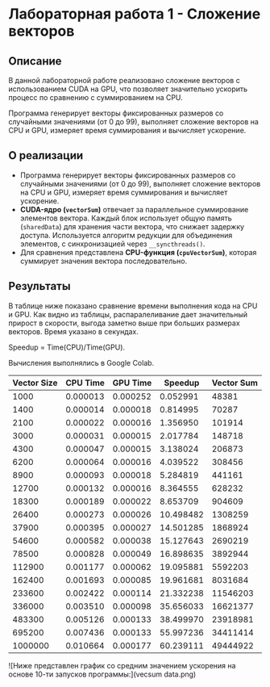 # Лабораторная работа 1 - Сложение векторов

## Описание
В данной лабораторной работе реализовано сложение векторов с использованием CUDA на GPU, что позволяет значительно ускорить процесс по сравнению с суммированием на CPU.

Программа генерирует векторы фиксированных размеров со случайными значениями (от 0 до 99), выполняет сложение векторов на CPU и GPU, измеряет время суммирования и вычисляет ускорение.

## О реализации
- Программа генерирует векторы фиксированных размеров со случайными значениями (от 0 до 99), выполняет сложение векторов на CPU и GPU, измеряет время суммирования и вычисляет ускорение.
- **CUDA-ядро (`vectorSum`)** отвечает за параллельное суммирование элементов вектора. Каждый блок использует общую память (`sharedData`) для хранения части вектора, что снижает задержку доступа. Используется алгоритм редукции для объединения элементов, с синхронизацией через `__syncthreads()`.
- Для сравнения представлена **CPU-функция (`cpuVectorSum`)**, которая суммирует значения вектора последовательно.


## Результаты

В таблице ниже показано сравнение времени выполнения кода на CPU и GPU. Как видно из таблицы, распаралеливание дает значительный прирост в скорости, выгода заметно выше при больших размерах векторов. Время указано в секундах.

Speedup = Time(CPU)/Time(GPU).

Вычисления выполнялись в Google Colab.

| Vector Size | CPU Time   | GPU Time   | Speedup  | Vector Sum       |
|-------------|------------|------------|----------|------------------|
| 1000        | 0.000013   | 0.000252   | 0.052991 | 48381            |
| 1400        | 0.000014   | 0.000018   | 0.814995 | 70287            |
| 2100        | 0.000022   | 0.000016   | 1.356950 | 101914           |
| 3000        | 0.000031   | 0.000015   | 2.017784 | 148718           |
| 4300        | 0.000047   | 0.000015   | 3.138024 | 206873           |
| 6200        | 0.000064   | 0.000016   | 4.039522 | 308456           |
| 8900        | 0.000093   | 0.000018   | 5.284819 | 441161           |
| 12700       | 0.000132   | 0.000016   | 8.364555 | 628232           |
| 18300       | 0.000189   | 0.000022   | 8.653709 | 904609           |
| 26400       | 0.000273   | 0.000026   | 10.498482| 1308259          |
| 37900       | 0.000395   | 0.000027   | 14.501285| 1868924          |
| 54600       | 0.000582   | 0.000038   | 15.127643| 2690219          |
| 78500       | 0.000828   | 0.000049   | 16.898635| 3892944          |
| 112900      | 0.001177   | 0.000062   | 19.095881| 5592203          |
| 162400      | 0.001693   | 0.000085   | 19.961681| 8031684          |
| 233600      | 0.002422   | 0.000114   | 21.332238| 11546203         |
| 336000      | 0.003510   | 0.000098   | 35.656033| 16621377         |
| 483300      | 0.005126   | 0.000133   | 38.499970| 23918981         |
| 695200      | 0.007436   | 0.000133   | 55.997236| 34411414         |
| 1000000     | 0.010664   | 0.000177   | 60.239111| 49444922         |


![Ниже представлен график со средним значением ускорения на основе 10-ти запусков программы:](vecsum data.png)
